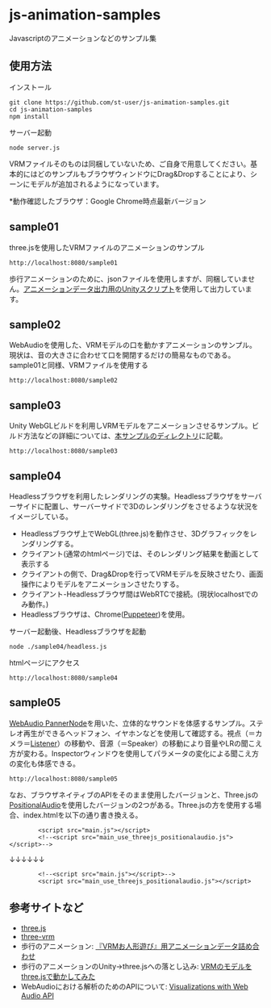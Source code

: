 # js-animation-samples
Javascriptのアニメーションなどのサンプル集

## 使用方法

インストール
```
git clone https://github.com/st-user/js-animation-samples.git
cd js-animation-samples
npm install
```

サーバー起動
```
node server.js
```
VRMファイルそのものは同梱していないため、ご自身で用意してください。基本的にはどのサンプルもブラウザウィンドウにDrag&Dropすることにより、シーンにモデルが追加されるようになっています。

*動作確認したブラウザ：Google Chrome時点最新バージョン

## sample01
three.jsを使用したVRMファイルのアニメーションのサンプル
```
http://localhost:8080/sample01
```
歩行アニメーションのために、jsonファイルを使用しますが、同梱していません。[アニメーションデータ出力用のUnityスクリプト](https://github.com/st-user/js-animation-samples/tree/main/tools/animation-json)を使用して出力しています。

## sample02
WebAudioを使用した、VRMモデルの口を動かすアニメーションのサンプル。
現状は、音の大きさに合わせて口を開閉するだけの簡易なものである。sample01と同様、VRMファイルを使用する

```
http://localhost:8080/sample02
```

## sample03
Unity WebGLビルドを利用しVRMモデルをアニメーションさせるサンプル。ビルド方法などの詳細については、[本サンプルのディレクトリ](https://github.com/st-user/js-animation-samples/tree/master/sample03)に記載。
```
http://localhost:8080/sample03
```


## sample04
Headlessブラウザを利用したレンダリングの実験。Headlessブラウザをサーバーサイドに配置し、サーバーサイドで3Dのレンダリングをさせるような状況をイメージしている。

 - Headlessブラウザ上でWebGL(three.js)を動作させ、3Dグラフィックをレンダリングする。
 - クライアント(通常のhtmlページ)では、そのレンダリング結果を動画として表示する
 - クライアントの側で、Drag&Dropを行ってVRMモデルを反映させたり、画面操作によりモデルをアニメーションさせたりする。
 - クライアント-Headlessブラウザ間はWebRTCで接続。(現状localhostでのみ動作。)
 - Headlessブラウザは、Chrome([Puppeteer](https://pptr.dev/))を使用。

サーバー起動後、Headlessブラウザを起動
```
node ./sample04/headless.js
```

htmlページにアクセス
```
http://localhost:8080/sample04

```

## sample05

[WebAudio PannerNode](https://developer.mozilla.org/en-US/docs/Web/API/PannerNode)を用いた、立体的なサウンドを体感するサンプル。ステレオ再生ができるヘッドフォン、イヤホンなどを使用して確認する。視点（＝カメラ＝[Listener](https://developer.mozilla.org/en-US/docs/Web/API/AudioListener)）の移動や、音源（＝Speaker）の移動により音量やLRの聞こえ方が変わる。Inspectorウィンドウを使用してパラメータの変化による聞こえ方の変化も体感できる。

```
http://localhost:8080/sample05

```

なお、ブラウザネイティブのAPIをそのまま使用したバージョンと、Three.jsの[PositionalAudio](https://threejs.org/docs/index.html#api/en/audio/PositionalAudio)を使用したバージョンの2つがある。Three.jsの方を使用する場合、index.htmlを以下の通り書き換える。
```
        <script src="main.js"></script>
        <!--<script src="main_use_threejs_positionalaudio.js"></script>-->
```
↓↓↓↓↓↓
```
        <!--<script src="main.js"></script>-->
        <script src="main_use_threejs_positionalaudio.js"></script>
```


## 参考サイトなど

 - [three.js](https://threejs.org/)
 - [three-vrm](https://github.com/pixiv/three-vrm)
 - 歩行のアニメーション: [『VRMお人形遊び』用アニメーションデータ詰め合わせ](https://booth.pm/ja/items/1655686)
 - 歩行のアニメーションのUnity→three.jsへの落とし込み: [VRMのモデルをthree.jsで動かしてみた](https://qiita.com/TakenokoTech/items/b3395d8fb26cf3237f15)
 - WebAudioにおける解析のためのAPIについて: [Visualizations with Web Audio API](https://developer.mozilla.org/en-US/docs/Web/API/Web_Audio_API/Visualizations_with_Web_Audio_API)
